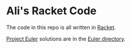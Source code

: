# Ali's Racket Code

The code in this repo is all written in [Racket](http://racket-lang.org).

[Project Euler](http://projecteuler.net) solutions are in the [Euler directory](/Racket/tree/master/Euler).
